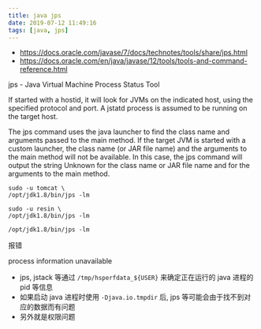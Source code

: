 ```yaml
---
title: java jps
date: 2019-07-12 11:49:16
tags: [java, jps]
---
```


* <https://docs.oracle.com/javase/7/docs/technotes/tools/share/jps.html>
* <https://docs.oracle.com/en/java/javase/12/tools/tools-and-command-reference.html>

jps - Java Virtual Machine Process Status Tool

<!--more-->

If started with a hostid, it will look for JVMs on the indicated host, using the specified protocol and port. A jstatd process is assumed to be running on the target host.

The jps command uses the java launcher to find the class name and arguments passed to the main method. If the target JVM is started with a custom launcher, the class name (or JAR file name) and the arguments to the main method will not be available. In this case, the jps command will output the string Unknown for the class name or JAR file name and for the arguments to the main method.

```shell
sudo -u tomcat \
/opt/jdk1.8/bin/jps -lm

sudo -u resin \
/opt/jdk1.8/bin/jps -lm

/opt/jdk1.8/bin/jps -lm
```

报错

process information unavailable

* jps, jstack 等通过 `/tmp/hsperfdata_${USER}` 来确定正在运行的 java 进程的 pid 等信息
* 如果启动 java 进程时使用 `-Djava.io.tmpdir` 后, jps 等可能会由于找不到对应的数据而有问题
* 另外就是权限问题
